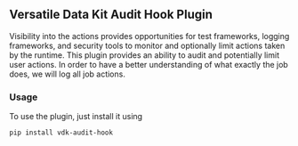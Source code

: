 ## Versatile Data Kit Audit Hook Plugin

Visibility into the actions provides opportunities for test frameworks, logging
frameworks, and security tools to monitor and optionally limit actions taken by the
runtime.
This plugin provides an ability to audit and potentially limit user actions. In
order to have a better understanding of what exactly the job does, we will log all
job actions.

### Usage

To use the plugin, just install it using

```bash
pip install vdk-audit-hook
```

